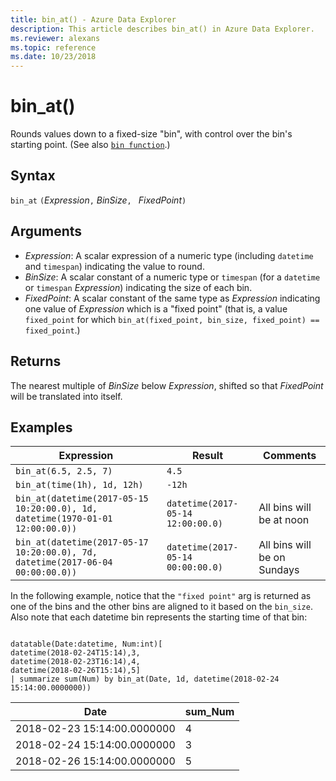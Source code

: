 ```yaml
---
title: bin_at() - Azure Data Explorer
description: This article describes bin_at() in Azure Data Explorer.
ms.reviewer: alexans
ms.topic: reference
ms.date: 10/23/2018
---
```

# bin_at()

Rounds values down to a fixed-size "bin", with control over the bin's starting point.
(See also [`bin function`](./binfunction.md).)

## Syntax

`bin_at` `(`*Expression*`,` *BinSize*`, ` *FixedPoint*`)`

## Arguments

* *Expression*: A scalar expression of a numeric type (including `datetime` and `timespan`)
  indicating the value to round.
* *BinSize*: A scalar constant of a numeric type or `timespan` (for a `datetime` or `timespan` *Expression*) indicating
  the size of each bin.
* *FixedPoint*: A scalar constant of the same type as *Expression* indicating
  one value of *Expression* which is a "fixed point" (that is, a value `fixed_point`
  for which `bin_at(fixed_point, bin_size, fixed_point) == fixed_point`.)

## Returns

The nearest multiple of *BinSize* below *Expression*, shifted so that *FixedPoint*
will be translated into itself.

## Examples

|Expression                                                                    |Result                           |Comments                   |
|------------------------------------------------------------------------------|---------------------------------|---------------------------|
|`bin_at(6.5, 2.5, 7)`                                                         |`4.5`                            ||
|`bin_at(time(1h), 1d, 12h)`                                                   |`-12h`                           ||
|`bin_at(datetime(2017-05-15 10:20:00.0), 1d, datetime(1970-01-01 12:00:00.0))`|`datetime(2017-05-14 12:00:00.0)`|All bins will be at noon   |
|`bin_at(datetime(2017-05-17 10:20:00.0), 7d, datetime(2017-06-04 00:00:00.0))`|`datetime(2017-05-14 00:00:00.0)`|All bins will be on Sundays|


In the following example, notice that the `"fixed point"` arg is returned as one of the bins and the other bins are aligned to it based on the `bin_size`. Also note that each datetime bin represents the starting time of that bin:

<!-- csl: https://help.kusto.windows.net/Samples -->
```kusto

datatable(Date:datetime, Num:int)[
datetime(2018-02-24T15:14),3,
datetime(2018-02-23T16:14),4,
datetime(2018-02-26T15:14),5]
| summarize sum(Num) by bin_at(Date, 1d, datetime(2018-02-24 15:14:00.0000000)) 
```

|Date|sum_Num|
|---|---|
|2018-02-23 15:14:00.0000000|4|
|2018-02-24 15:14:00.0000000|3|
|2018-02-26 15:14:00.0000000|5|
